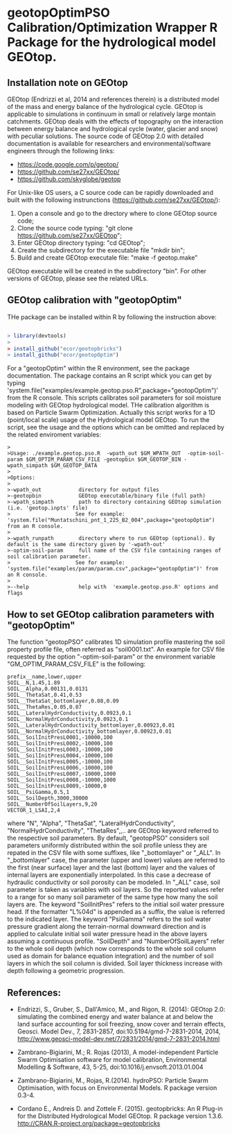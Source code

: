 
# geotopOptimPSO Calibration/Optimization Wrapper R Package for the hydrological model GEOtop.

## Installation note on GEOtop 

GEOtop (Endrizzi et al, 2014 and references therein) is a distributed model of the mass and energy balance of the hydrological cycle. GEOtop is applicable to simulations in continuum in small or relatively large montain catchments. GEOtop deals with the effects of topography on the interaction between energy balance and hydrological cycle (water, glacier and snow) with peculiar solutions. The source code of GEOtop 2.0 with detailed documentation is available for researchers and environmental/software engineers through the following links:

* https://code.google.com/p/geotop/
* https://github.com/se27xx/GEOtop/
* https://github.com/skyglobe/geotop

For  Unix-like OS users, a C source code can be rapidly downloaded and built with the following instrunctions (https://github.com/se27xx/GEOtop/):


1. Open a console and go to the drectory where to clone GEOtop source code;
2. Clone the source code typing: "git clone https://github.com/se27xx/GEOtop";
3. Enter GEOtop directory typing: "cd GEOtop";
4. Create the subdirectory for the executable file  "mkdir bin";
5. Build and create GEOtop executale file: "make -f geotop.make"

GEOtop executable will be created in the subdirectory "bin". 
For other versions of GEOtop, please see the related URLs. 

## GEOtop calibration with "geotopOptim"

THe package can be installed within R by following the instruction above: 
```R

> library(devtools)
>
> install_github("ecor/geotopbricks")
> install_github("ecor/geotopOptim")

```
For a "geotopOptim" within the R environment, see the package documentation. 
The package contains an R script whick you can get by typing 'system.file("examples/example.geotop.pso.R",package="geotopOptim")' from the R console.
This scripts calibrates soil parameters for soil moisture modeling with GEOtop hydrological model. THe calibration algorithm is based on Particle Swarm Optimization. 
Actually this script works for a 1D (point/local scale) usage of the Hydrological model GEOtop. 
To run the script, see the usage and the options which can be omitted and replaced by the related enviroment variables:

```
>
>Usage: ./example.geotop.pso.R  -wpath_out $GM_WPATH_OUT  -optim-soil-param $GM_OPTIM_PARAM_CSV_FILE -geotopbin $GM_GEOTOP_BIN -wpath_simpath $GM_GEOTOP_DATA 
>
>Options: 
>
>-wpath_out            directory for output files
>-geotopbin            GEOtop executable/binary file (full path)
>-wpath_simpath        path to directory containing GEOtop simulation  (i.e. 'geotop.inpts' file)
>					  See for example: 'system.file("Muntatschini_pnt_1_225_B2_004",package="geotopOptim") from an R console.
>
>-wpath_runpath        directory where to run GEOtop (optional). By default is the same directory given by '-wpath-out'
>-optim-soil-param     full name of the CSV file containing ranges of soil calibration parameter. 
>					  See for example: 'system.file("examples/param/param.csv",package="geotopOptim")' from an R console.
>				   
>--help                help with  'example.geotop.pso.R' options and flags
```
## How to set GEOtop calibration parameters with "geotopOptim"


The function "geotopPSO" calibrates 1D simulation profile mastering the soil property profile file, often referred as "soil0001.txt". 
An example for CSV file requested by the option "-optim-soil-param" or the environment variable "GM_OPTIM_PARAM_CSV_FILE" is the following: 



```
prefix__name,lower,upper
SOIL__N,1.45,1.89
SOIL__Alpha,0.00131,0.0131
SOIL__ThetaSat,0.41,0.53
SOIL__ThetaSat_bottomlayer,0.08,0.09
SOIL__ThetaRes,0.05,0.07
SOIL__LateralHydrConductivity,0.0923,0.1
SOIL__NormalHydrConductivity,0.0923,0.1
SOIL__LateralHydrConductivity_bottomlayer,0.00923,0.01
SOIL__NormalHydrConductivity_bottomlayer,0.00923,0.01
SOIL__SoilInitPresL0001,-10000,100
SOIL__SoilInitPresL0002,-10000,100
SOIL__SoilInitPresL0003,-10000,100
SOIL__SoilInitPresL0004,-10000,100
SOIL__SoilInitPresL0005,-10000,100
SOIL__SoilInitPresL0006,-10000,100
SOIL__SoilInitPresL0007,-10000,1000
SOIL__SoilInitPresL0008,-10000,1000
SOIL__SoilInitPresL0009,-10000,0
SOIL__PsiGamma,0.5,1
SOIL__SoilDepth,3000,30000
SOIL__NumberOfSoilLayers,9,20
VECTOR_1_LSAI,2,4
```

where "N", "Alpha", "ThetaSat", "LateralHydrConductivity", "NormalHydrConductivity", "ThetaRes",,.. are GEOtop keyword referred to the respective soil parameters. By default, "geotopPSO" considers soil parameters uniformly distributed within the soil profile unless they are repated in the CSV file with some suffixes, like "_bottomlayer"  or "_ALL". In "_bottomlayer" case, the parameter (upper and lower) values are referred to the first (near surface) layer and the last (bottom) layer and the values of internal layers are exponentially interpolated. In this case a decrease of hydraulic conductivity or soil porosity can be modeled. In "_ALL" case, soil parameter is taken as variables with soil layers. So the reported values refer to a range for so many soil parameter of the same type how many the soil layers are.
 The keyword "SoilInitPres" refers to the initial soil water pressure head. If the formatter "L%04d" is appended as a suffix, the value is referred to the indicated layer. The keyword "PsiGamma" refers to the soil water pressure gradient along the terrain-normal downward direction and is applied to calculate initial soil water pressure head in the above layers assuming a continuous profile. 
"SoilDepth" and "NumberOfSoilLayers" refer to the whole soil depth (which now corresponds to the whole soil column used as domain for balance equation integration) and the number of soil layers in which the soil column is divided. Soil layer thickness increase with depth following a geometric progression.









## References: 

* Endrizzi, S., Gruber, S., Dall'Amico, M., and Rigon, R. (2014): GEOtop 2.0: simulating the combined energy and water balance at and below the land surface accounting for soil freezing, snow cover and terrain effects, Geosci. Model Dev., 7, 2831-2857, doi:10.5194/gmd-7-2831-2014, 2014, http://www.geosci-model-dev.net/7/2831/2014/gmd-7-2831-2014.html

* Zambrano-Bigiarini, M.; R. Rojas (2013), A model-independent Particle Swarm Optimisation software for model
 calibration, Environmental Modelling & Software, 43, 5-25, doi:10.1016/j.envsoft.2013.01.004

*  Zambrano-Bigiarini, M., Rojas, R.(2014). hydroPSO: Particle Swarm Optimisation, with focus on Environmental Models. R
  package version 0.3-4.

* Cordano E.,  Andreis D. and Zottele F. (2015). geotopbricks: An R Plug-in for the Distributed
  Hydrological Model GEOtop. R package version 1.3.6. http://CRAN.R-project.org/package=geotopbricks


